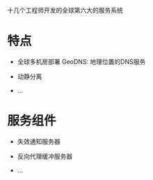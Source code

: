 十几个工程师开发的全球第六大的服务系统

# 特点
- 全球多机房部署
GeoDNS: 地理位置的DNS服务

- 动静分离

- ...

# 服务组件
- 失效通知服务器

- 反向代理缓冲服务器

- ...